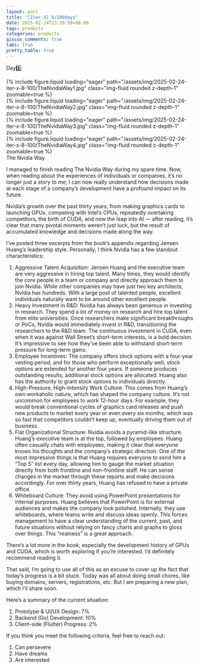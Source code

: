 ```yaml
---
layout: post
title: "[Iter-X] 8/100days"
date: 2025-02-24T23:59:59+08:00
tags: products
categories: products
giscus_comments: true
tabs: true
pretty_table: true
---
```


Day8️⃣

<div class="row mt-3">
    <div class="row mt-3">
        <div class="col-sm mt-0 mb-0">
            {% include figure.liquid loading="eager" path="/assets/img/2025-02-24-iter-x-8-100/TheNvidiaWay1.jpg" class="img-fluid rounded z-depth-1" zoomable=true %}
        </div>
        <div class="col-sm mt-0 mb-0">
            {% include figure.liquid loading="eager" path="/assets/img/2025-02-24-iter-x-8-100/TheNvidiaWay2.jpg" class="img-fluid rounded z-depth-1" zoomable=true %}
        </div>
    </div>
    <div class="row mt-3">
        <div class="col-sm mt-0 mb-0">
            {% include figure.liquid loading="eager" path="/assets/img/2025-02-24-iter-x-8-100/TheNvidiaWay3.jpg" class="img-fluid rounded z-depth-1" zoomable=true %}
        </div>
        <div class="col-sm mt-0 mb-0">
            {% include figure.liquid loading="eager" path="/assets/img/2025-02-24-iter-x-8-100/TheNvidiaWay4.jpg" class="img-fluid rounded z-depth-1" zoomable=true %}
        </div>
    </div>
</div>
<div class="caption mt-0">
    The Nvidia Way
</div>

I managed to finish reading The Nvidia Way during my spare time. Now, when reading about the experiences of individuals or companies, it’s no longer just a story to me; I can now really understand how decisions made at each stage of a company’s development have a profound impact on its future.

Nvidia’s growth over the past thirty years, from making graphics cards to launching GPUs, competing with Intel’s CPUs, repeatedly overtaking competitors, the birth of CUDA, and now the leap into AI — after reading, it’s clear that many pivotal moments weren’t just luck, but the result of accumulated knowledge and decisions made along the way.

I’ve posted three excerpts from the book’s appendix regarding Jensen Huang’s leadership style. Personally, I think Nvidia has a few standout characteristics:

1. Aggressive Talent Acquisition: Jensen Huang and the executive team are very aggressive in hiring top talent. Many times, they would identify the core people in a team or company and directly approach them to join Nvidia. While other companies may have just two key architects, Nvidia has hundreds. With a large pool of talented people, excellent individuals naturally want to be around other excellent people.
2. Heavy Investment in R&D: Nvidia has always been generous in investing in research. They spend a lot of money on research and hire top talent from elite universities. Once researchers make significant breakthroughs or PoCs, Nvidia would immediately invest in R&D, transitioning the researchers to the R&D team. The continuous investment in CUDA, even when it was against Wall Street’s short-term interests, is a bold decision. It’s impressive to see how they’ve been able to withstand short-term pressure for long-term gains.
3. Employee Incentives: The company offers stock options with a four-year vesting period, and for those who perform exceptionally well, stock options are extended for another four years. If someone produces outstanding results, additional stock options are allocated. Huang also has the authority to grant stock options to individuals directly.
4. High-Pressure, High-Intensity Work Culture: This comes from Huang’s own workaholic nature, which has shaped the company culture. It’s not uncommon for employees to work 12-hour days. For example, they would break conventional cycles of graphics card releases and push new products to market every year or even every six months, which was so fast that competitors couldn’t keep up, eventually driving them out of business.
5. Flat Organizational Structure: Nvidia avoids a pyramid-like structure. Huang’s executive team is at the top, followed by employees. Huang often casually chats with employees, making it clear that everyone knows his thoughts and the company’s strategic direction. One of the most impressive things is that Huang requires everyone to send him a “Top 5” list every day, allowing him to gauge the market situation directly from both frontline and non-frontline staff. He can sense changes in the market through these reports and make decisions accordingly. For over thirty years, Huang has refused to have a private office.
6. Whiteboard Culture: They avoid using PowerPoint presentations for internal purposes. Huang believes that PowerPoint is for external audiences and makes the company look polished. Internally, they use whiteboards, where teams write and discuss ideas openly. This forces management to have a clear understanding of the current, past, and future situations without relying on fancy charts and graphs to gloss over things. This “realness” is a great approach.

There’s a lot more in the book, especially the development history of GPUs and CUDA, which is worth exploring if you’re interested. I’d definitely recommend reading it.

That said, I’m going to use all of this as an excuse to cover up the fact that today’s progress is a bit stuck. Today was all about doing small chores, like buying domains, servers, registrations, etc. But I am preparing a new plan, which I’ll share soon.

Here’s a summary of the current situation:

1. Prototype & UI/UX Design: 7%
2. Backend (Go) Development: 10%
3. Client-side (Flutter) Progress: 2%

If you think you meet the following criteria, feel free to reach out:

1. Can persevere
2. Have dreams
3. Are interested
